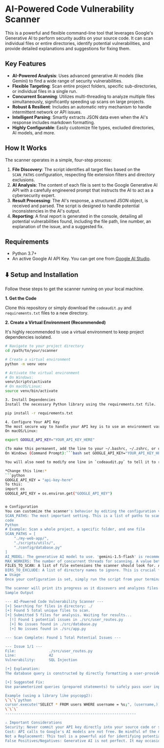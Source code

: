 # AI-Powered Code Vulnerability Scanner

This is a powerful and flexible command-line tool that leverages Google's Generative AI to perform security audits on your source code. It can scan individual files or entire directories, identify potential vulnerabilities, and provide detailed explanations and suggestions for fixing them.

## Key Features

-   **AI-Powered Analysis**: Uses advanced generative AI models (like Gemini) to find a wide range of security vulnerabilities.
-   **Flexible Targeting**: Scan entire project folders, specific sub-directories, or individual files in a single run.
-   **Concurrent Scanning**: Utilizes multi-threading to analyze multiple files simultaneously, significantly speeding up scans on large projects.
-   **Robust & Resilient**: Includes an automatic retry mechanism to handle intermittent network or API issues.
-   **Intelligent Parsing**: Smartly extracts JSON data even when the AI's response includes markdown formatting.
-   **Highly Configurable**: Easily customize file types, excluded directories, AI models, and more.

## How It Works

The scanner operates in a simple, four-step process:

1.  **File Discovery**: The script identifies all target files based on the `SCAN_PATHS` configuration, respecting file extension filters and directory exclusions.
2.  **AI Analysis**: The content of each file is sent to the Google Generative AI API with a carefully engineered prompt that instructs the AI to act as a cybersecurity expert.
3.  **Result Processing**: The AI's response, a structured JSON object, is received and parsed. The script is designed to handle potential inconsistencies in the AI's output.
4.  **Reporting**: A final report is generated in the console, detailing all potential vulnerabilities found, including the file path, line number, an explanation of the issue, and a suggested fix.

## Requirements

-   Python 3.7+
-   An active Google AI API Key. You can get one from [Google AI Studio](https://aistudio.google.com/app/apikey).

## ⬇️ Setup and Installation

Follow these steps to get the scanner running on your local machine.

**1. Get the Code**

Clone this repository or simply download the `codeaudit.py` and `requirements.txt` files to a new directory.

**2. Create a Virtual Environment (Recommended)**

It's highly recommended to use a virtual environment to keep project dependencies isolated.

```bash
# Navigate to your project directory
cd /path/to/your/scanner

# Create a virtual environment
python -m venv venv

# Activate the virtual environment
# On Windows:
venv\Scripts\activate
# On macOS/Linux:
source venv/bin/activate

3. Install Dependencies
Install the necessary Python library using the requirements.txt file.

pip install -r requirements.txt

4. Configure Your API Key
The most secure way to handle your API key is to use an environment variable.
On macOS/Linux:

export GOOGLE_API_KEY="YOUR_API_KEY_HERE"

(To make this permanent, add the line to your ~/.bashrc, ~/.zshrc, or other shell profile file.)
On Windows (Command Prompt):```bash set GOOGLE_API_KEY="YOUR_API_KEY_HERE"

You will also need to modify one line in `codeaudit.py` to tell it to read this environment variable.

*Change this line:*
```python
GOOGLE_API_KEY = "api-key-here"
To this:
import os
GOOGLE_API_KEY = os.environ.get("GOOGLE_API_KEY")


⚙️ Configuration
You can customize the scanner's behavior by editing the configuration variables at the top of the codeaudit.py script.
SCAN_PATHS: The most important setting. This is a list of paths to scan. You can mix and match directories and files.
code
Python
# Example: Scan a whole project, a specific folder, and one file
SCAN_PATHS = [
    "./my-web-app/",
    "./scripts/utils/",
    "./config/database.py"
]
AI_MODEL: The generative AI model to use. 'gemini-1.5-flash' is recommended for its balance of speed and capability.
MAX_WORKERS: The number of concurrent threads for scanning. A value between 5 and 15 is usually effective, but you can adjust it based on your machine's power.
FILES_TO_SCAN: A list of file extensions the scanner should look for. Add or remove extensions to match your project's tech stack.
DIRS_TO_EXCLUDE: A list of directory names to ignore. This is crucial for skipping dependency folders (node_modules), virtual environments (venv), and Git metadata (.git).
▶️ Usage
Once your configuration is set, simply run the script from your terminal: python codeaudit.py

The scanner will print its progress as it discovers and analyzes files. When the scan is complete, it will present a final report of all issues found.
Sample Output

--- AI-Powered Code Vulnerability Scanner ---
[+] Searching for files in directory: ./
[+] Found 5 total unique files to scan.
[+] Submitted 5 files for analysis. Waiting for results...
  [!] Found 1 potential issues in ./src/user_routes.py
  [+] No issues found in ./src/database.py
  [+] No issues found in ./src/app.py

--- Scan Complete: Found 1 Total Potential Issues ---

--- Issue 1/1 ---
File:               ./src/user_routes.py
Line:               42
Vulnerability:      SQL Injection

[+] Explanation:
The database query is constructed by directly formatting a user-provided 'username' string into the SQL statement. A malicious user could provide a crafted username like "' OR 1=1; --" to bypass authentication or manipulate the query.

[+] Suggested Fix:
Use parameterized queries (prepared statements) to safely pass user input to the database. The database driver will handle the proper escaping of characters, preventing injection attacks.

Example (using a library like psycopg2):
\`\`\`python
cursor.execute("SELECT * FROM users WHERE username = %s;", (username,))
\`\`\`
------------------------------------------------------------

⚠️ Important Considerations
Security: Never commit your API key directly into your source code or share it publicly. Use environment variables as recommended.
Cost: API calls to Google's AI models are not free. Be mindful of the number and size of files you are scanning, as this will directly impact your costs.
Not a Replacement: This tool is a powerful aid for identifying potential security issues. It is not a substitute for professional human code reviews, thorough security audits, or established static analysis (SAST) tools.
False Positives/Negatives: Generative AI is not perfect. It may occasionally miss a vulnerability (a false negative) or flag safe code as vulnerable (a false positive). Always use the results as a starting point for your own investigation.